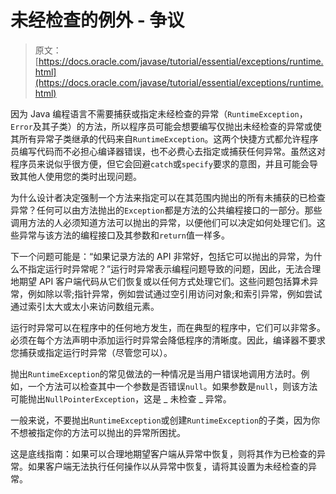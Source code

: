 # 未经检查的例外 - 争议

> 原文： [https://docs.oracle.com/javase/tutorial/essential/exceptions/runtime.html](https://docs.oracle.com/javase/tutorial/essential/exceptions/runtime.html)

因为 Java 编程语言不需要捕获或指定未经检查的异常（`RuntimeException`，`Error`及其子类）的方法，所以程序员可能会想要编写仅抛出未经检查的异常或使其所有异常子类继承的代码来自`RuntimeException`。这两个快捷方式都允许程序员编写代码而不必担心编译器错误，也不必费心去指定或捕获任何异常。虽然这对程序员来说似乎很方便，但它会回避`catch`或`specify`要求的意图，并且可能会导致其他人使用您的类时出现问题。

为什么设计者决定强制一个方法来指定可以在其范围内抛出的所有未捕获的已检查异常？任何可以由方法抛出的`Exception`都是方法的公共编程接口的一部分。那些调用方法的人必须知道方法可以抛出的异常，以便他们可以决定如何处理它们。这些异常与该方法的编程接口及其参数和`return`值一样多。

下一个问题可能是：“如果记录方法的 API 非常好，包括它可以抛出的异常，为什么不指定运行时异常呢？”运行时异常表示编程问题导致的问题，因此，无法合理地期望 API 客户端代码从它们恢复或以任何方式处理它们。这些问题包括算术异常，例如除以零;指针异常，例如尝试通过空引用访问对象;和索引异常，例如尝试通过索引太大或太小来访问数组元素。

运行时异常可以在程序中的任何地方发生，而在典型的程序中，它们可以非常多。必须在每个方法声明中添加运行时异常会降低程序的清晰度。因此，编译器不要求您捕获或指定运行时异常（尽管您可以）。

抛出`RuntimeException`的常见做法的一种情况是当用户错误地调用方法时。例如，一个方法可以检查其中一个参数是否错误`null`。如果参数是`null`，则该方法可能抛出`NullPointerException`，这是 _ 未检查 _ 异常。

一般来说，不要抛出`RuntimeException`或创建`RuntimeException`的子类，因为你不想被指定你的方法可以抛出的异常所困扰。

这是底线指南：如果可以合理地期望客户端从异常中恢复，则将其作为已检查的异常。如果客户端无法执行任何操作以从异常中恢复，请将其设置为未经检查的异常。